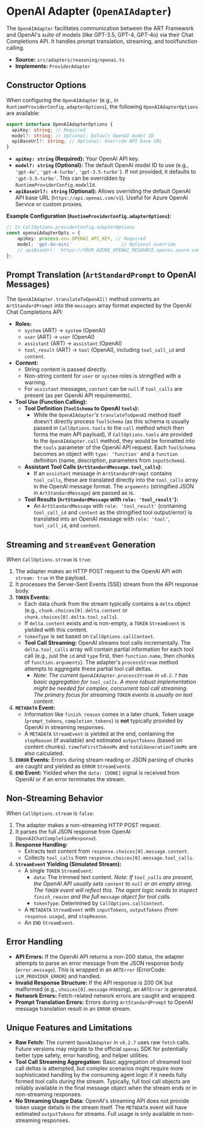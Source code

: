 # OpenAI Adapter (`OpenAIAdapter`)

The `OpenAIAdapter` facilitates communication between the ART Framework and OpenAI's suite of models (like GPT-3.5, GPT-4, GPT-4o) via their Chat Completions API. It handles prompt translation, streaming, and tool/function calling.

*   **Source:** `src/adapters/reasoning/openai.ts`
*   **Implements:** `ProviderAdapter`

## Constructor Options

When configuring the `OpenAIAdapter` (e.g., in `RuntimeProviderConfig.adapterOptions`), the following `OpenAIAdapterOptions` are available:

```typescript
export interface OpenAIAdapterOptions {
  apiKey: string; // Required
  model?: string; // Optional: Default OpenAI model ID
  apiBaseUrl?: string; // Optional: Override API base URL
}
```

*   **`apiKey: string` (Required):** Your OpenAI API key.
*   **`model?: string` (Optional):** The default OpenAI model ID to use (e.g., `'gpt-4o'`, `'gpt-4-turbo'`, `'gpt-3.5-turbo'`). If not provided, it defaults to `'gpt-3.5-turbo'`. This can be overridden by `RuntimeProviderConfig.modelId`.
*   **`apiBaseUrl?: string` (Optional):** Allows overriding the default OpenAI API base URL (`https://api.openai.com/v1`). Useful for Azure OpenAI Service or custom proxies.

**Example Configuration (`RuntimeProviderConfig.adapterOptions`):**

```typescript
// In CallOptions.providerConfig.adapterOptions
const openaiAdapterOpts = {
    apiKey: process.env.OPENAI_API_KEY, // Required
    model: 'gpt-4o-mini'                  // Optional override
    // apiBaseUrl: 'https://YOUR_AZURE_OPENAI_RESOURCE.openai.azure.com/' // For Azure
};
```

## Prompt Translation (`ArtStandardPrompt` to OpenAI Messages)

The `OpenAIAdapter.translateToOpenAI()` method converts an `ArtStandardPrompt` into the `messages` array format expected by the OpenAI Chat Completions API:

*   **Roles:**
    *   `system` (ART) -> `system` (OpenAI)
    *   `user` (ART) -> `user` (OpenAI)
    *   `assistant` (ART) -> `assistant` (OpenAI)
    *   `tool_result` (ART) -> `tool` (OpenAI), including `tool_call_id` and `content`.
*   **Content:**
    *   String content is passed directly.
    *   Non-string content for `user` or `system` roles is stringified with a warning.
    *   For `assistant` messages, `content` can be `null` if `tool_calls` are present (as per OpenAI API requirements).
*   **Tool Use (Function Calling):**
    *   **Tool Definition (`ToolSchema` to OpenAI `tools`):**
        *   While the `OpenAIAdapter`'s `translateToOpenAI` method itself doesn't directly process `ToolSchema` (as this schema is usually passed in `CallOptions.tools` to the `call` method which then forms the main API payload), if `CallOptions.tools` are provided to the `OpenAIAdapter.call` method, they would be formatted into the `tools` parameter of the OpenAI API request. Each `ToolSchema` becomes an object with `type: 'function'` and a `function` definition (name, description, parameters from `inputSchema`).
    *   **Assistant Tool Calls (`ArtStandardMessage.tool_calls`):**
        *   If an `assistant` message in `ArtStandardPrompt` contains `tool_calls`, these are translated directly into the `tool_calls` array in the OpenAI message format. The `arguments` (stringified JSON in `ArtStandardMessage`) are passed as is.
    *   **Tool Results (`ArtStandardMessage` with `role: 'tool_result'`):**
        *   An `ArtStandardMessage` with `role: 'tool_result'` (containing `tool_call_id` and `content` as the stringified tool output/error) is translated into an OpenAI message with `role: 'tool'`, `tool_call_id`, and `content`.

## Streaming and `StreamEvent` Generation

When `CallOptions.stream` is `true`:

1.  The adapter makes an HTTP POST request to the OpenAI API with `stream: true` in the payload.
2.  It processes the Server-Sent Events (SSE) stream from the API response body.
3.  **`TOKEN` Events:**
    *   Each data chunk from the stream typically contains a `delta` object (e.g., `chunk.choices[0].delta.content` or `chunk.choices[0].delta.tool_calls`).
    *   If `delta.content` exists and is non-empty, a `TOKEN` `StreamEvent` is yielded with this content.
    *   `tokenType` is set based on `CallOptions.callContext`.
    *   **Tool Call Streaming:** OpenAI streams tool calls incrementally. The `delta.tool_calls` array will contain partial information for each tool call (e.g., just the `id` and `type` first, then `function.name`, then chunks of `function.arguments`). The adapter's `processStream` method attempts to aggregate these partial tool call deltas.
        *   *Note: The current `OpenAIAdapter.processStream` in `v0.2.7` has basic aggregation for `tool_calls`. A more robust implementation might be needed for complex, concurrent tool call streaming. The primary focus for streaming `TOKEN` events is usually on text content.*
4.  **`METADATA` Event:**
    *   Information like `finish_reason` comes in a later chunk. Token usage (`prompt_tokens`, `completion_tokens`) is **not** typically provided by OpenAI in streaming responses.
    *   A `METADATA` `StreamEvent` is yielded at the end, containing the `stopReason` (if available) and estimated `outputTokens` (based on content chunks). `timeToFirstTokenMs` and `totalGenerationTimeMs` are also calculated.
5.  **`ERROR` Events:** Errors during stream reading or JSON parsing of chunks are caught and yielded as `ERROR` `StreamEvent`s.
6.  **`END` Event:** Yielded when the `data: [DONE]` signal is received from OpenAI or if an error terminates the stream.

## Non-Streaming Behavior

When `CallOptions.stream` is `false`:

1.  The adapter makes a non-streaming HTTP POST request.
2.  It parses the full JSON response from OpenAI (`OpenAIChatCompletionResponse`).
3.  **Response Handling:**
    *   Extracts text content from `response.choices[0].message.content`.
    *   Collects `tool_calls` from `response.choices[0].message.tool_calls`.
4.  **`StreamEvent` Yielding (Simulated Stream):**
    *   A single `TOKEN` `StreamEvent`:
        *   `data`: The trimmed text content. *Note: If `tool_calls` are present, the OpenAI API usually sets `content` to `null` or an empty string. The `TOKEN` event will reflect this. The agent logic needs to inspect `finish_reason` and the full `message` object for tool calls.*
        *   `tokenType`: Determined by `CallOptions.callContext`.
    *   A `METADATA` `StreamEvent` with `inputTokens`, `outputTokens` (from `response.usage`), and `stopReason`.
    *   An `END` `StreamEvent`.

## Error Handling

*   **API Errors:** If the OpenAI API returns a non-200 status, the adapter attempts to parse an error message from the JSON response body (`error.message`). This is wrapped in an `ARTError` (ErrorCode: `LLM_PROVIDER_ERROR`) and handled.
*   **Invalid Response Structure:** If the API response is 200 OK but malformed (e.g., `choices[0].message` missing), an `ARTError` is generated.
*   **Network Errors:** Fetch-related network errors are caught and wrapped.
*   **Prompt Translation Errors:** Errors during `ArtStandardPrompt` to OpenAI message translation result in an `ERROR` stream.

## Unique Features and Limitations

*   **Raw Fetch:** The current `OpenAIAdapter` in `v0.2.7` uses raw `fetch` calls. Future versions may migrate to the official `openai` SDK for potentially better type safety, error handling, and helper utilities.
*   **Tool Call Streaming Aggregation:** Basic aggregation of streamed tool call deltas is attempted, but complex scenarios might require more sophisticated handling by the consuming agent logic if it needs fully formed tool calls *during* the stream. Typically, full tool call objects are reliably available in the final message object when the stream ends or in non-streaming responses.
*   **No Streaming Usage Data:** OpenAI's streaming API does not provide token usage details in the stream itself. The `METADATA` event will have estimated `outputTokens` for streams. Full usage is only available in non-streaming responses.